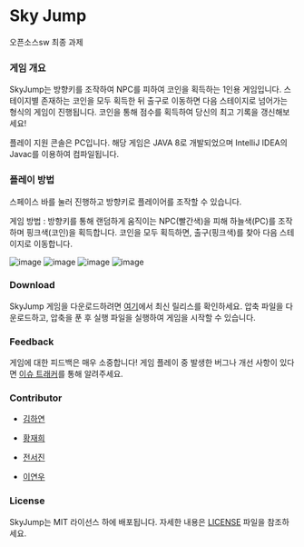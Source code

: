 # Sky Jump
오픈소스sw 최종 과제

### 게임 개요
SkyJump는 방향키를 조작하여 NPC를 피하여 코인을 획득하는 1인용 게임입니다.
스테이지별 존재하는 코인을 모두 획득한 뒤 출구로 이동하면 다음 스테이지로 넘어가는 형식의 게임이 진행됩니다. 
코인을 통해 점수를 획득하여 당신의 최고 기록을 갱신해보세요!

플레이 지원 콘솔은 PC입니다. 
해당 게임은 JAVA 8로 개발되었으며 IntelliJ IDEA의 Javac를 이용하여 컴파일됩니다.

### 플레이 방법 
스페이스 바를 눌러 진행하고 방향키로 플레이어를 조작할 수 있습니다.

게임 방법 : 방향키를 통해 랜덤하게 움직이는 NPC(빨간색)을 피해 하늘색(PC)를 조작하며 핑크색(코인)을 획득합니다. 코인을 모두 획득하면, 출구(핑크색)를 찾아 다음 스테이지로 이동합니다.

![image](https://github.com/ihtblwFIZ/SkyJump/assets/134569158/e3a90b1b-7f69-4a12-99af-329451f9d498)
![image](https://github.com/ihtblwFIZ/SkyJump/assets/134569158/de2a5317-2b03-4348-92af-512328291e1c)
![image](https://github.com/ihtblwFIZ/SkyJump/assets/134569158/5fab907b-e4f1-4101-bd87-fd5443b65e6d)
![image](https://github.com/ihtblwFIZ/SkyJump/assets/134569158/7a79c3d4-06a5-4c5d-9ea3-7ca731785b1b)

### Download
SkyJump 게임을 다운로드하려면 [여기](https://github.com/ihtblwFIZ/SkyJump/releases)에서 최신 릴리스를 확인하세요. 압축 파일을 다운로드하고, 압축을 푼 후 실행 파일을 실행하여 게임을 시작할 수 있습니다.

### Feedback
게임에 대한 피드백은 매우 소중합니다! 게임 플레이 중 발생한 버그나 개선 사항이 있다면 [이슈 트래커](https://github.com/ihtblwFIZ/SkyJump/issues)를 통해 알려주세요.

### Contributor
- [김하연](https://github.com/ihtblwFIZ)

- [황재희](https://github.com/hwangjaehee)

- [전서진](https://github.com/iamseojin)

- [이연우](https://github.com/Dldusdn1)

### License
SkyJump는 MIT 라이선스 하에 배포됩니다. 자세한 내용은 [LICENSE](https://github.com/ihtblwFIZ/SkyJump/blob/main/LICENSE) 파일을 참조하세요.
